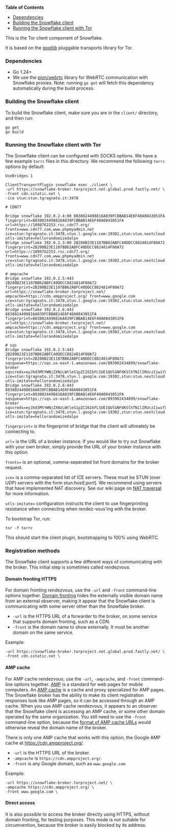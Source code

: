 <!-- START doctoc generated TOC please keep comment here to allow auto update -->
<!-- DON'T EDIT THIS SECTION, INSTEAD RE-RUN doctoc TO UPDATE -->
**Table of Contents**

- [Dependencies](#dependencies)
- [Building the Snowflake client](#building-the-snowflake-client)
- [Running the Snowflake client with Tor](#running-the-snowflake-client-with-tor)

<!-- END doctoc generated TOC please keep comment here to allow auto update -->

This is the Tor client component of Snowflake.

It is based on the [goptlib](https://gitweb.torproject.org/pluggable-transports/goptlib.git/) pluggable transports library for Tor.


### Dependencies

- Go 1.24+
- We use the [pion/webrtc](https://github.com/pion/webrtc) library for WebRTC communication with Snowflake proxies. Note: running `go get` will fetch this dependency automatically during the build process.

### Building the Snowflake client

To build the Snowflake client, make sure you are in the `client/` directory, and then run:

```
go get
go build
```

### Running the Snowflake client with Tor

The Snowflake client can be configured with SOCKS options. We have a few example `torrc` files in this directory. We recommend the following `torrc` options by default:
```
UseBridges 1

ClientTransportPlugin snowflake exec ./client \
-url https://snowflake-broker.torproject.net.global.prod.fastly.net/ \
-front cdn.sstatic.net \
-ice stun:stun.tgragnato.it:3478

# CDN77

Bridge snowflake 192.0.2.4:80 8838024498816A039FCBBAB14E6F40A0843051FA fingerprint=8838024498816A039FCBBAB14E6F40A0843051FA url=https://1098762253.rsc.cdn77.org/ fronts=www.cdn77.com,www.phpmyadmin.net ice=stun:tgragnato.it:3478,stun.l.google.com:19302,stun:stun.nextcloud.com:443 utls-imitate=hellorandomizedalpn
Bridge snowflake 192.0.2.3:80 2B280B23E1107BB62ABFC40DDCC8824814F80A72 fingerprint=2B280B23E1107BB62ABFC40DDCC8824814F80A72 url=https://1098762253.rsc.cdn77.org/ fronts=www.cdn77.com,www.phpmyadmin.net ice=stun:tgragnato.it:3478,stun.l.google.com:19302,stun:stun.nextcloud.com:443 utls-imitate=hellorandomizedalpn

# ampcache
Bridge snowflake 192.0.2.5:443 2B280B23E1107BB62ABFC40DDCC8824814F80A72 fingerprint=2B280B23E1107BB62ABFC40DDCC8824814F80A72 url=https://snowflake-broker.torproject.net/ ampcache=https://cdn.ampproject.org/ front=www.google.com  ice=stun:tgragnato.it:3478,stun.l.google.com:19302,stun:stun.nextcloud.com:443 utls-imitate=hellorandomizedalpn
Bridge snowflake 192.0.2.6:443 8838024498816A039FCBBAB14E6F40A0843051FA fingerprint=8838024498816A039FCBBAB14E6F40A0843051FA url=https://snowflake-broker.torproject.net/ ampcache=https://cdn.ampproject.org/ front=www.google.com ice=stun:tgragnato.it:3478,stun.l.google.com:19302,stun:stun.nextcloud.com:443 utls-imitate=hellorandomizedalpn

# sqs
Bridge snowflake 192.0.2.5:443 2B280B23E1107BB62ABFC40DDCC8824814F80A72 fingerprint=2B280B23E1107BB62ABFC40DDCC8824814F80A72 sqsqueue=https://sqs.us-east-1.amazonaws.com/893902434899/snowflake-broker sqscreds=eyJhd3MtYWNjZXNzLWtleS1pZCI6IkFLSUE1QUlGNFdKSlhTN1lIRUczIiwiYXdzLXNlY3JldC1rZXkiOiI3U0RNc0pBNHM1RitXZWJ1L3pMOHZrMFFXV0lsa1c2Y1dOZlVsQ0tRIn0= ice=stun:tgragnato.it:3478,stun.l.google.com:19302,stun:stun.nextcloud.com:443 utls-imitate=hellorandomizedalpn
Bridge snowflake 192.0.2.6:443 8838024498816A039FCBBAB14E6F40A0843051FA fingerprint=8838024498816A039FCBBAB14E6F40A0843051FA sqsqueue=https://sqs.us-east-1.amazonaws.com/893902434899/snowflake-broker sqscreds=eyJhd3MtYWNjZXNzLWtleS1pZCI6IkFLSUE1QUlGNFdKSlhTN1lIRUczIiwiYXdzLXNlY3JldC1rZXkiOiI3U0RNc0pBNHM1RitXZWJ1L3pMOHZrMFFXV0lsa1c2Y1dOZlVsQ0tRIn0= ice=stun:tgragnato.it:3478,stun.l.google.com:19302,stun:stun.nextcloud.com:443 utls-imitate=hellorandomizedalpn
```

`fingerprint=` is the fingerprint of bridge that the client will ultimately be connecting to.

`url=` is the URL of a broker instance. If you would like to try out Snowflake with your own broker, simply provide the URL of your broker instance with this option.

`fronts=` is an optional, comma-seperated list front domains for the broker request.

`ice=` is a comma-separated list of ICE servers. These must be STUN (over UDP) servers with the form stun:<var>host</var>[:<var>port</var>]. We recommend using servers that have implemented NAT discovery. See our wiki page on [NAT traversal](https://gitlab.torproject.org/tpo/anti-censorship/pluggable-transports/snowflake/-/wikis/NAT-matching) for more information.

`utls-imitate=` configuration instructs the client to use fingerprinting resistance when connecting when rendez-vous'ing with the broker.

To bootstrap Tor, run:
```
tor -f torrc
```
This should start the client plugin, bootstrapping to 100% using WebRTC.

### Registration methods

The Snowflake client supports a few different ways of communicating with the broker.
This initial step is sometimes called rendezvous.

#### Domain fronting HTTPS

For domain fronting rendezvous, use the `-url` and `-front` command-line options together.
[Domain fronting](https://www.bamsoftware.com/papers/fronting/)
hides the externally visible domain name from an external observer,
making it appear that the Snowflake client is communicating with some server
other than the Snowflake broker.

* `-url` is the HTTPS URL of a forwarder to the broker, on some service that supports domain fronting, such as a CDN.
* `-front` is the domain name to show externally. It must be another domain on the same service.

Example:
```
-url https://snowflake-broker.torproject.net.global.prod.fastly.net/ \
-front cdn.sstatic.net \
```

#### AMP cache

For AMP cache rendezvous, use the `-url`, `-ampcache`, and `-front` command-line options together.
[AMP](https://amp.dev/documentation/) is a standard for web pages for mobile computers.
An [AMP cache](https://amp.dev/documentation/guides-and-tutorials/learn/amp-caches-and-cors/how_amp_pages_are_cached/)
is a cache and proxy specialized for AMP pages.
The Snowflake broker has the ability to make its client registration responses look like AMP pages,
so it can be accessed through an AMP cache.
When you use AMP cache rendezvous, it appears to an observer that the Snowflake client
is accessing an AMP cache, or some other domain operated by the same organization.
You still need to use the `-front` command-line option, because the
[format of AMP cache URLs](https://amp.dev/documentation/guides-and-tutorials/learn/amp-caches-and-cors/amp-cache-urls/)
would otherwise reveal the domain name of the broker.

There is only one AMP cache that works with this option,
the Google AMP cache at https://cdn.ampproject.org/.

* `-url` is the HTTPS URL of the broker.
* `-ampcache` is `https://cdn.ampproject.org/`.
* `-front` is any Google domain, such as `www.google.com`.

Example:
```
-url https://snowflake-broker.torproject.net/ \
-ampcache https://cdn.ampproject.org/ \
-front www.google.com \
```

#### Direct access

It is also possible to access the broker directly using HTTPS, without domain fronting,
for testing purposes. This mode is not suitable for circumvention, because the
broker is easily blocked by its address.
